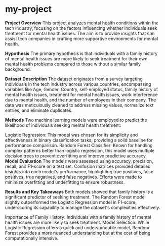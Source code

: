 # my-project
**Project Overview**
This project analyzes mental health conditions within the tech industry, focusing on the factors influencing whether individuals seek treatment for mental health issues. The aim is to provide insights that can assist tech companies in crafting more supportive environments for mental health.

**Hypothesis**
The primary hypothesis is that individuals with a family history of mental health issues are more likely to seek treatment for their own mental health problems compared to those without a similar family background.

**Dataset Description**
The dataset originates from a survey targeting individuals in the tech industry across various countries, encompassing variables like Age, Gender, Country, self-employed status, family history of mental health issues, treatment for mental health issues, work interference due to mental health, and the number of employees in their company. The data was meticulously cleaned to address missing values, normalize text entries, and eliminate duplicates.

**Methods**
Two machine learning models were employed to predict the likelihood of individuals seeking mental health treatment:

Logistic Regression: This model was chosen for its simplicity and effectiveness in binary classification tasks, providing a solid baseline for performance comparison.
Random Forest Classifier: Known for handling complex patterns better than logistic regression, this model uses multiple decision trees to prevent overfitting and improve predictive accuracy.
**Model Evaluation**
The models were assessed using accuracy, precision, recall, and F1-score on a test set. Confusion matrices provided detailed insights into each model's performance, highlighting true positives, false positives, true negatives, and false negatives. Efforts were made to minimize overfitting and underfitting to ensure robustness.

**Results and Key Takeaways**
Both models showed that family history is a significant predictor of seeking treatment. The Random Forest model slightly outperformed the Logistic Regression model in F1-score, underscoring its capability to manage the dataset's complexities effectively.

Importance of Family History: Individuals with a family history of mental health issues are more likely to seek treatment.
Model Selection: While Logistic Regression offers a quick and understandable model, Random Forest provides a more nuanced understanding but at the cost of being computationally intensive.
